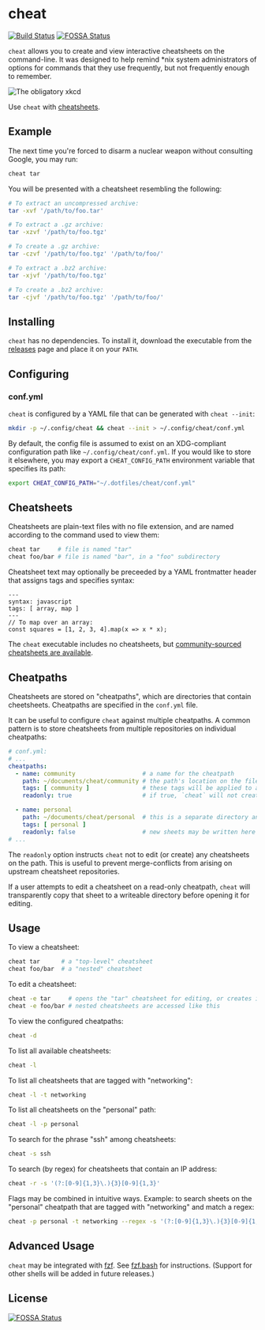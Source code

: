 cheat
=====

[![Build Status](https://travis-ci.com/cheat/cheat.svg?branch=master)](https://travis-ci.com/cheat/cheat)
[![FOSSA Status](https://app.fossa.io/api/projects/git%2Bgithub.com%2Fchrisallenlane%2Fcheat.svg?type=shield)](https://app.fossa.io/projects/git%2Bgithub.com%2Fchrisallenlane%2Fcheat?ref=badge_shield)

`cheat` allows you to create and view interactive cheatsheets on the
command-line. It was designed to help remind \*nix system administrators of
options for commands that they use frequently, but not frequently enough to
remember.

![The obligatory xkcd](http://imgs.xkcd.com/comics/tar.png 'The obligatory xkcd')

Use `cheat` with [cheatsheets][].


Example
-------
The next time you're forced to disarm a nuclear weapon without consulting
Google, you may run:

```sh
cheat tar
```

You will be presented with a cheatsheet resembling the following:

```sh
# To extract an uncompressed archive:
tar -xvf '/path/to/foo.tar'

# To extract a .gz archive:
tar -xzvf '/path/to/foo.tgz'

# To create a .gz archive:
tar -czvf '/path/to/foo.tgz' '/path/to/foo/'

# To extract a .bz2 archive:
tar -xjvf '/path/to/foo.tgz'

# To create a .bz2 archive:
tar -cjvf '/path/to/foo.tgz' '/path/to/foo/'
```


Installing
----------
`cheat` has no dependencies. To install it, download the executable from the
[releases][] page and place it on your `PATH`.


Configuring
-----------
### conf.yml ###
`cheat` is configured by a YAML file that can be generated with `cheat --init`:

```sh
mkdir -p ~/.config/cheat && cheat --init > ~/.config/cheat/conf.yml
```

By default, the config file is assumed to exist on an XDG-compliant
configuration path like `~/.config/cheat/conf.yml`. If you would like to store
it elsewhere, you may export a `CHEAT_CONFIG_PATH` environment variable that
specifies its path:

```sh
export CHEAT_CONFIG_PATH="~/.dotfiles/cheat/conf.yml"
```

Cheatsheets
-----------
Cheatsheets are plain-text files with no file extension, and are named
according to the command used to view them:

```sh
cheat tar     # file is named "tar"
cheat foo/bar # file is named "bar", in a "foo" subdirectory
```

Cheatsheet text may optionally be preceeded by a YAML frontmatter header that
assigns tags and specifies syntax:

```
---
syntax: javascript
tags: [ array, map ]
---
// To map over an array:
const squares = [1, 2, 3, 4].map(x => x * x);
```

The `cheat` executable includes no cheatsheets, but [community-sourced
cheatsheets are available][cheatsheets].


Cheatpaths
----------
Cheatsheets are stored on "cheatpaths", which are directories that contain
cheetsheets. Cheatpaths are specified in the `conf.yml` file.

It can be useful to configure `cheat` against multiple cheatpaths. A common
pattern is to store cheatsheets from multiple repositories on individual
cheatpaths:

```yaml
# conf.yml:
# ...
cheatpaths:
  - name: community                   # a name for the cheatpath
    path: ~/documents/cheat/community # the path's location on the filesystem
    tags: [ community ]               # these tags will be applied to all sheets on the path
    readonly: true                    # if true, `cheat` will not create new cheatsheets here

  - name: personal
    path: ~/documents/cheat/personal  # this is a separate directory and repository than above
    tags: [ personal ]
    readonly: false                   # new sheets may be written here
# ...
```

The `readonly` option instructs `cheat` not to edit (or create) any cheatsheets
on the path. This is useful to prevent merge-conflicts from arising on upstream
cheatsheet repositories.

If a user attempts to edit a cheatsheet on a read-only cheatpath, `cheat` will
transparently copy that sheet to a writeable directory before opening it for
editing.


Usage
-----
To view a cheatsheet:

```sh
cheat tar      # a "top-level" cheatsheet
cheat foo/bar  # a "nested" cheatsheet
```

To edit a cheatsheet:

```sh
cheat -e tar     # opens the "tar" cheatsheet for editing, or creates it if it does not exist
cheat -e foo/bar # nested cheatsheets are accessed like this
```

To view the configured cheatpaths:

```sh
cheat -d
```

To list all available cheatsheets:

```sh
cheat -l
```

To list all cheatsheets that are tagged with "networking":

```sh
cheat -l -t networking
```

To list all cheatsheets on the "personal" path:

```sh
cheat -l -p personal
```

To search for the phrase "ssh" among cheatsheets:

```sh
cheat -s ssh
```

To search (by regex) for cheatsheets that contain an IP address:

```sh
cheat -r -s '(?:[0-9]{1,3}\.){3}[0-9]{1,3}'
```

Flags may be combined in intuitive ways. Example: to search sheets on the
"personal" cheatpath that are tagged with "networking" and match a regex:

```sh
cheat -p personal -t networking --regex -s '(?:[0-9]{1,3}\.){3}[0-9]{1,3}'
```


Advanced Usage
--------------
`cheat` may be integrated with [fzf][]. See [fzf.bash][bash] for instructions.
(Support for other shells will be added in future releases.)


[Releases]:    https://github.com/cheat/cheat/releases
[bash]:        https://github.com/cheat/cheat/blob/master/scripts/fzf.bash
[cheatsheets]: https://github.com/cheat/cheatsheets
[fzf]:         https://github.com/junegunn/fzf


## License
[![FOSSA Status](https://app.fossa.io/api/projects/git%2Bgithub.com%2Fchrisallenlane%2Fcheat.svg?type=large)](https://app.fossa.io/projects/git%2Bgithub.com%2Fchrisallenlane%2Fcheat?ref=badge_large)